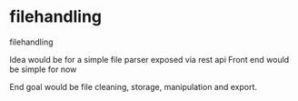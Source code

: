 # filehandling
filehandling

Idea would be for a simple file parser exposed via rest api
Front end would be simple for now

End goal would be file cleaning, storage, manipulation and export.
